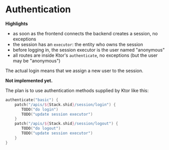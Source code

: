 # Authentication

**Highlights**

* as soon as the frontend connects the backend creates a session, no exceptions
* the session has an `executor`: the entity who owns the session
* before logging in, the session executor is the user named "anonymous"
* all routes are inside Ktor's `authenticate`, no exceptions (but the user may be "anonymous")

The actual login means that we assign a new user to the session.

**Not implemented yet.**
 
The plan is to use authentication methods supplied by Ktor like this:

```kotlin
authenticate("basic") {
    patch("/apis/${Stack.shid}/session/login") {
       TODO("do login")
       TODO("update session executor")
    }
    patch("/apis/${Stack.shid}/session/logout") {
       TODO("do logout")
       TODO("update session executor")
    }
}
```
